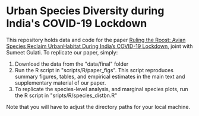 # Urban Species Diversity during India's COVID-19 Lockdown

This repository holds data and code for the paper [Ruling the Roost: Avian Species Reclaim UrbanHabitat During India’s COVID-19 Lockdown](https://www.biorxiv.org/content/10.1101/2020.12.15.422890v1), joint with Sumeet Gulati. To replicate our paper, simply:

1. Download the data from the "data/final" folder
2. Run the R script in "scripts/R/paper_figs". This script reproduces summary figures, tables, and empirical estimates in the main text and supplementary material of our paper.
3. To replicate the species-level analysis, and marginal species plots, run the R script in "sripts/R/species_distbn.R"

Note that you will have to adjust the directory paths for your local machine. 

